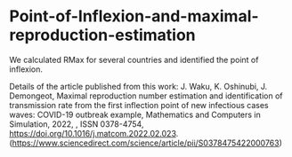 # Point-of-Inflexion-and-maximal-reproduction-estimation

We calculated RMax for several countries and identified the point of inflexion.

Details of the article published from this work:
J. Waku, K. Oshinubi, J. Demongeot,
Maximal reproduction number estimation and identification of transmission rate from the first inflection point of new infectious cases waves: COVID-19 outbreak example,
Mathematics and Computers in Simulation,
2022,
,
ISSN 0378-4754,
https://doi.org/10.1016/j.matcom.2022.02.023.
(https://www.sciencedirect.com/science/article/pii/S0378475422000763)
